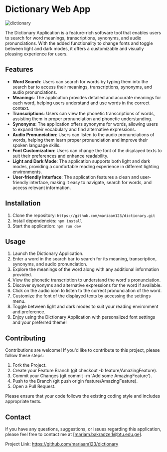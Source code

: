 # Dictionary Web App

![dictionary](https://res.cloudinary.com/dz209s6jk/image/upload/f_auto,q_auto,w_700/Challenges/vccuroyji9nqbuffdch6.jpg)

The Dictionary Application is a feature-rich software tool that enables users to search for word meanings, transcriptions, synonyms, and audio pronunciations. With the added functionality to change fonts and toggle between light and dark modes, it offers a customizable and visually pleasing experience for users.

## Features

- **Word Search**: Users can search for words by typing them into the search bar to access their meanings, transcriptions, synonyms, and audio pronunciations.
- **Meanings**: The application provides detailed and accurate meanings for each word, helping users understand and use words in the correct context.
- **Transcriptions**: Users can view the phonetic transcriptions of words, assisting them in proper pronunciation and phonetic understanding.
- **Synonyms**: The application offers synonyms for words, allowing users to expand their vocabulary and find alternative expressions.
- **Audio Pronunciation**: Users can listen to the audio pronunciations of words, helping them learn proper pronunciation and improve their spoken language skills.
- **Font Customization**: Users can change the font of the displayed texts to suit their preferences and enhance readability.
- **Light and Dark Mode**: The application supports both light and dark modes, providing a comfortable reading experience in different lighting environments.
- **User-friendly Interface**: The application features a clean and user-friendly interface, making it easy to navigate, search for words, and access relevant information.

## Installation

1. Clone the repository: `https://github.com/mariaam123/dictionary.git`
2. Install dependencies: `npm install`
3. Start the application: `npm run dev`

## Usage

1. Launch the Dictionary Application.
2. Enter a word in the search bar to search for its meaning, transcription, synonyms, and audio pronunciation.
3. Explore the meanings of the word along with any additional information provided.
4. View the phonetic transcription to understand the word's pronunciation.
5. Discover synonyms and alternative expressions for the word if available.
6. Click on the audio icon to listen to the correct pronunciation of the word.
7. Customize the font of the displayed texts by accessing the settings menu.
8. Toggle between light and dark modes to suit your reading environment and preference.
9. Enjoy using the Dictionary Application with personalized font settings and your preferred theme!

## Contributing

Contributions are welcome! If you'd like to contribute to this project, please follow these steps:

1. Fork the Project.
2. Create your Feature Branch (git checkout -b feature/AmazingFeature).
3. Commit your Changes (git commit -m 'Add some AmazingFeature').
4. Push to the Branch (git push origin feature/AmazingFeature).
5. Open a Pull Request.

Please ensure that your code follows the existing coding style and includes appropriate tests.

## Contact

If you have any questions, suggestions, or issues regarding this application, please feel free to contact me at [mariam.bakradze.1@btu.edu.ge].

Project Link: https://github.com/mariaam123/dictionary

